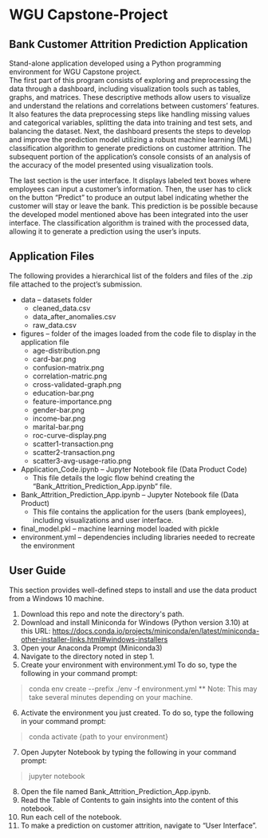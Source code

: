# WGU Capstone-Project

## Bank Customer Attrition Prediction Application 
Stand-alone application developed using a Python programming environment for WGU Capstone project.  
The first part of this program consists of exploring and preprocessing the data through a dashboard, including visualization tools such as tables, graphs, and matrices.
These descriptive methods allow users to visualize and understand the relations and correlations between customers’ features. It also features the data preprocessing steps like handling missing values and categorical variables, splitting the data into training and test sets, and balancing the dataset.
Next, the dashboard presents the steps to develop and improve the prediction model utilizing a robust machine learning (ML) classification algorithm to generate predictions on customer attrition.
The subsequent portion of the application’s console consists of an analysis of the accuracy of the model presented using visualization tools.


The last section is the user interface.
It displays labeled text boxes where employees can input a customer’s information.
Then, the user has to click on the button “Predict” to produce an output label indicating whether the customer will stay or leave the bank.
This prediction is be possible because the developed model mentioned above has been integrated into the user interface. The classification algorithm is trained with the processed data, allowing it to generate a prediction using the user’s inputs.


## Application Files
The following provides a hierarchical list of the folders and files of the .zip file attached to the project’s submission.
* data – datasets folder
  * cleaned_data.csv
  * data_after_anomalies.csv
  * raw_data.csv
* figures – folder of the images loaded from the code file to display in the application file
  * age-distribution.png
  * card-bar.png
  * confusion-matrix.png
  * correlation-matric.png
  * cross-validated-graph.png
  * education-bar.png
  * feature-importance.png
  * gender-bar.png
  * income-bar.png
  * marital-bar.png
  * roc-curve-display.png
  * scatter1-transaction.png
  * scatter2-transaction.png
  * scatter3-avg-usage-ratio.png
* Application_Code.ipynb – Jupyter Notebook file (Data Product Code)
  * This file details the logic flow behind creating the “Bank_Attrition_Prediction_App.ipynb” file.
* Bank_Attrition_Prediction_App.ipynb – Jupyter Notebook file (Data Product)
  * This file contains the application for the users (bank employees), including visualizations and user interface.
* final_model.pkl – machine learning model loaded with pickle
* environment.yml – dependencies including libraries needed to recreate the environment


## User Guide 
This section provides well-defined steps to install and use the data product from a Windows 10 machine.
1. Download this repo and note the directory's path.
2. Download and install Miniconda for Windows (Python version 3.10) at this URL: https://docs.conda.io/projects/miniconda/en/latest/miniconda-other-installer-links.html#windows-installers
3. Open your Anaconda Prompt (Miniconda3)
4. Navigate to the directory noted in step 1.
5. Create your environment with environment.yml
To do so, type the following in your command prompt:
>conda env create --prefix ./env -f environment.yml
** Note: This may take several minutes depending on your machine.
6. Activate the environment you just created.
To do so, type the following in your command prompt:
>conda activate {path to your environment}
7. Open Jupyter Notebook by typing the following in your command prompt:
>jupyter notebook
8. Open the file named Bank_Attrition_Prediction_App.ipynb.
9. Read the Table of Contents to gain insights into the content of this notebook.
10. Run each cell of the notebook.
11. To make a prediction on customer attrition, navigate to “User Interface”.

